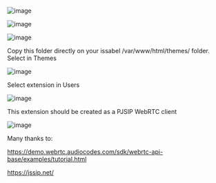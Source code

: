 ![image](https://github.com/user-attachments/assets/5a4db16e-6fec-45a1-b95d-ba671d1f4e49)


![image](https://github.com/user-attachments/assets/0cfe5fec-bae2-434a-a6c3-5f112513aded)

![image](https://github.com/user-attachments/assets/d690ed8c-63d4-4a66-aa5d-97e10016c924)

Copy this folder directly on your issabel /var/www/html/themes/ folder.
Select in Themes

![image](https://github.com/user-attachments/assets/80daa659-d9a8-4e6d-879b-0a6ae9b57dc8)

Select extension in Users

![image](https://github.com/user-attachments/assets/add7eb07-0d17-495f-9f01-97030cb71499)

This extension should be created as a PJSIP WebRTC client

![image](https://github.com/user-attachments/assets/e714ab88-402e-4d1e-8498-e97766022d6d)


Many thanks to:

https://demo.webrtc.audiocodes.com/sdk/webrtc-api-base/examples/tutorial.html

https://jssip.net/

